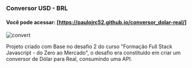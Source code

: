 ### Conversor USD - BRL
#### Você pode acessar:  [<https://paulojrc52.github.io/conversor_dolar-real/>]
![convert](https://user-images.githubusercontent.com/100033559/216464165-3522b2ce-b6fe-4aaa-a84c-5a3903ee4402.gif)


Projeto criado com Base no desafio 2 do curso "Formação Full Stack Javascript - do Zero ao Mercado", o desafio era constituído em criar um conversor de Dólar para Real, consumindo uma API.

